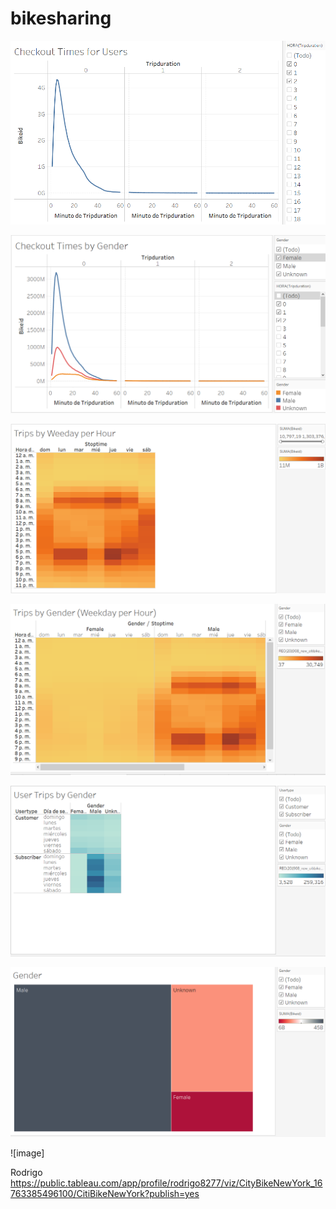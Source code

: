 # bikesharing

![image](https://github.com/RodrigoCR25/bikesharing/blob/main/Checkout%20Times%20for%20Users.png)

![image](https://github.com/RodrigoCR25/bikesharing/blob/main/Checkout%20Times%20by%20Gender.png)

![image](https://github.com/RodrigoCR25/bikesharing/blob/main/Trips%20by%20Weekday%20per%20Hour.png)

![image](https://github.com/RodrigoCR25/bikesharing/blob/main/Trips%20by%20Gender.png)

![image](https://github.com/RodrigoCR25/bikesharing/blob/main/User%20Trips%20by%20Gender.png)

![image](https://github.com/RodrigoCR25/bikesharing/blob/main/Gender.png)

![image]

Rodrigo
https://public.tableau.com/app/profile/rodrigo8277/viz/CityBikeNewYork_16763385496100/CitiBikeNewYork?publish=yes






